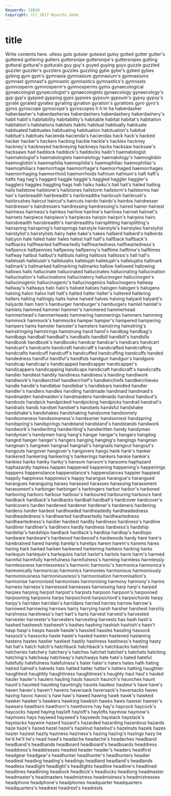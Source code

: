 ```yaml
---
Keywords: 16818 
Copyright: (C) 2017 Ryuichi Ueda
---
```


# title

Write contents here.
utless
guts gutsier gutsiest gutsy gutted gutter gutter's guttered guttering gutters
guttersnipe guttersnipe's guttersnipes gutting guttural guttural's gutturals guy guy's guyed
guying guys guzzle guzzled guzzler guzzler's guzzlers guzzles guzzling gybe
gybe's gybed gybes gybing gym gym's gymnasia gymnasium gymnasium's gymnasiums
gymnast gymnast's gymnastic gymnastics gymnastics's gymnasts gymnosperm gymnosperm's gymnosperms gyms
gynaecological gynaecologist gynaecologist's gynaecologists gynaecology gynaecology's gyp gyp's gypped gypping
gyps gypsies gypsum gypsum's gypsy gypsy's gyrate gyrated gyrates gyrating
gyration gyration's gyrations gyro gyro's gyros gyroscope gyroscope's gyroscopes h
h'm ha haberdasher haberdasher's haberdasheries haberdashers haberdashery haberdashery's habit habit's
habitability habitability's habitable habitat habitat's habitation habitation's habitations habitats habits
habitual habitually habituate habituated habituates habituating habituation habituation's habitué habitué's
habitués hacienda hacienda's haciendas hack hack's hacked hacker hacker's hackers
hacking hackle hackle's hackles hackney hackney's hackneyed hackneying hackneys hacks
hacksaw hacksaw's hacksaws had haddock haddock's haddocks hadn't haematologist haematologist's
haematologists haematology haematology's haemoglobin haemoglobin's haemophilia haemophilia's haemophiliac haemophiliac's haemophiliacs
haemorrhage haemorrhage's haemorrhaged haemorrhages haemorrhaging haemorrhoid haemorrhoids hafnium hafnium's haft
haft's hafts hag hag's haggard haggle haggle's haggled haggler haggler's
hagglers haggles haggling hags hah haiku haiku's hail hail's hailed
hailing hails hailstone hailstone's hailstones hailstorm hailstorm's hailstorms hair hair's
hairbreadth hairbreadth's hairbreadths hairbrush hairbrush's hairbrushes haircut haircut's haircuts hairdo
hairdo's hairdos hairdresser hairdresser's hairdressers hairdressing hairdressing's haired hairier hairiest
hairiness hairiness's hairless hairline hairline's hairlines hairnet hairnet's hairnets hairpiece
hairpiece's hairpieces hairpin hairpin's hairpins hairs hairsbreadth hairsbreadth's hairsbreadths hairsplitting
hairsplitting's hairspring hairspring's hairsprings hairstyle hairstyle's hairstyles hairstylist hairstylist's hairstylists
hairy hake hake's hakes halberd halberd's halberds halcyon hale haled
haler hales halest half half's halfback halfback's halfbacks halfhearted halfheartedly
halfheartedness halfheartedness's halfpence halfpennies halfpenny halfpenny's halftime halftime's halftimes halfway
halibut halibut's halibuts haling halitosis halitosis's hall hall's halleluiah halleluiah's
halleluiahs hallelujah hallelujah's hallelujahs hallmark hallmark's hallmarked hallmarking hallmarks hallow
hallowed hallowing hallows halls hallucinate hallucinated hallucinates hallucinating hallucination hallucination's
hallucinations hallucinatory hallucinogen hallucinogen's hallucinogenic hallucinogenic's hallucinogenics hallucinogens hallway hallway's
hallways halo halo's haloed haloes halogen halogen's halogens haloing halon
halos halt halt's halted halter halter's haltered haltering halters halting
haltingly halts halve halved halves halving halyard halyard's halyards ham
ham's hamburger hamburger's hamburgers hamlet hamlet's hamlets hammed hammer hammer's
hammered hammerhead hammerhead's hammerheads hammering hammerings hammers hamming hammock hammock's
hammocks hamper hamper's hampered hampering hampers hams hamster hamster's hamsters
hamstring hamstring's hamstringing hamstrings hamstrung hand hand's handbag handbag's handbags
handball handball's handballs handbill handbill's handbills handbook handbook's handbooks handcar
handcar's handcars handcart handcart's handcarts handcraft handcraft's handcrafted handcrafting handcrafts
handcuff handcuff's handcuffed handcuffing handcuffs handed handedness handful handful's handfuls
handgun handgun's handguns handicap handicap's handicapped handicapper handicapper's handicappers handicapping
handicaps handicraft handicraft's handicrafts handier handiest handily handiness handiness's handing
handiwork handiwork's handkerchief handkerchief's handkerchiefs handkerchieves handle handle's handlebar handlebar's
handlebars handled handler handler's handlers handles handling handmade handmaid handmaid's
handmaiden handmaiden's handmaidens handmaids handout handout's handouts handpick handpicked handpicking
handpicks handrail handrail's handrails hands handset handset's handsets handsful handshake
handshake's handshakes handshaking handsome handsomely handsomeness handsomeness's handsomer handsomest handspring
handspring's handsprings handstand handstand's handstands handwork handwork's handwriting handwriting's handwritten
handy handyman handyman's handymen hang hang's hangar hangar's hangars hangdog
hanged hanger hanger's hangers hanging hanging's hangings hangman hangman's hangmen
hangnail hangnail's hangnails hangout hangout's hangouts hangover hangover's hangovers hangs
hank hank's hanker hankered hankering hankering's hankerings hankers hankie hankie's
hankies hanks hanky hanky's hansom hansom's hansoms haphazard haphazardly hapless
happen happened happening happening's happenings happens happenstance happenstance's happenstances happier
happiest happily happiness happiness's happy harangue harangue's harangued harangues haranguing
harass harassed harasses harassing harassment harassment's harbinger harbinger's harbingers harbor
harbor's harbored harboring harbors harbour harbour's harboured harbouring harbours hard
hardback hardback's hardbacks hardball hardball's hardcover hardcover's hardcovers harden hardened
hardener hardener's hardeners hardening hardens harder hardest hardheaded hardheadedly hardheadedness
hardheadedness's hardhearted hardheartedly hardheartedness hardheartedness's hardier hardiest hardily hardiness hardiness's
hardline hardliner hardliner's hardliners hardly hardness hardness's hardship hardship's hardships
hardtack hardtack's hardtop hardtop's hardtops hardware hardware's hardwood hardwood's hardwoods
hardy hare hare's harebrained hared harelip harelip's harelips harem harem's
harems hares haring hark harked harken harkened harkening harkens harking
harks harlequin harlequin's harlequins harlot harlot's harlots harm harm's harmed
harmful harmfully harmfulness harmfulness's harming harmless harmlessly harmlessness harmlessness's harmonic
harmonic's harmonica harmonica's harmonically harmonicas harmonics harmonies harmonious harmoniously harmoniousness
harmoniousness's harmonisation harmonisation's harmonise harmonised harmonises harmonising harmony harmony's harms
harness harness's harnessed harnesses harnessing harp harp's harped harpies harping
harpist harpist's harpists harpoon harpoon's harpooned harpooning harpoons harps harpsichord
harpsichord's harpsichords harpy harpy's harridan harridan's harridans harried harries harrow
harrow's harrowed harrowing harrows harry harrying harsh harsher harshest harshly
harshness harshness's hart hart's harts harvest harvest's harvested harvester harvester's
harvesters harvesting harvests has hash hash's hashed hasheesh hasheesh's hashes
hashing hashish hashish's hasn't hasp hasp's hasps hassle hassle's hassled
hassles hassling hassock hassock's hassocks haste haste's hasted hasten hastened
hastening hastens hastes hastier hastiest hastily hastiness hastiness's hasting hasty
hat hat's hatch hatch's hatchback hatchback's hatchbacks hatched hatcheries hatchery
hatchery's hatches hatchet hatchet's hatchets hatching hatching's hatchway hatchway's hatchways
hate hate's hated hateful hatefully hatefulness hatefulness's hater hater's haters
hates hath hating hatred hatred's hatreds hats hatted hatter hatter's
hatters hatting haughtier haughtiest haughtily haughtiness haughtiness's haughty haul haul's
hauled hauler hauler's haulers hauling hauls haunch haunch's haunches haunt
haunt's haunted haunting hauntingly haunts hauteur hauteur's have have's haven
haven's haven't havens haversack haversack's haversacks haves having havoc havoc's
haw haw's hawed hawing hawk hawk's hawked hawker hawker's hawkers
hawking hawkish hawks haws hawser hawser's hawsers hawthorn hawthorn's hawthorns
hay hay's haycock haycock's haycocks hayed haying hayloft hayloft's haylofts
haymow haymow's haymows hays hayseed hayseed's hayseeds haystack haystack's haystacks
haywire hazard hazard's hazarded hazarding hazardous hazards haze haze's hazed
hazel hazel's hazelnut hazelnut's hazelnuts hazels hazes hazier haziest hazily
haziness haziness's hazing hazing's hazings hazy he he'd he'll he's
head head's headache headache's headaches headband headband's headbands headboard headboard's
headboards headdress headdress's headdresses headed header header's headers headfirst headgear
headgear's headhunter headhunter's headhunters headier headiest heading heading's headings headland
headland's headlands headless headlight headlight's headlights headline headline's headlined headlines
headlining headlock headlock's headlocks headlong headmaster headmaster's headmasters headmistress headmistress's
headmistresses headphone headphone's headphones headquarter headquarters headquarters's headrest headrest's headrests
